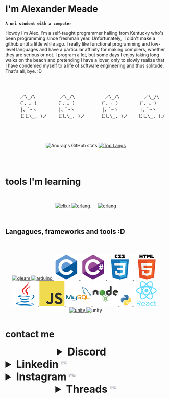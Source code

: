 # I'm Alexander Meade</h1> 
**`A uni student with a computer`**

<a style = "text-align:right">
    Howdy I'm Alex. I'm a self-taught programmer hailing from Kentucky who's been programming since freshman year. Unfortunately,  I didn't make a github until a little while ago.
I really like functional programming and low-level languages and have a particular affinity for making compilers, whether they are serious or not. I program a lot, but some days
I enjoy taking long walks on the beach and pretending I have a lover, only to slowly realize that I have condemed myself to a life of software engineering and thus solitude. 
That's all, bye. :D
</a>


<br>
<br>

<pre  style="padding:30px;">
  ／\_/\         ／\_/\           ／\_/\         ／\_/\     ／\_/\         ／\_/\           ／\_/\         ／\_/\       ／\_/\
 （ﾟ､ ｡ )       （ﾟ､ ｡ )         （ﾟ､ ｡ )       （ﾟ､ ｡ )    （ﾟ､ ｡ )       （ﾟ､ ｡ )         （ﾟ､ ｡ )       （ﾟ､ ｡ )      （ﾟ､ ｡ )
  |、ﾞ~ヽ        |、ﾞ~ヽ          |、ﾞ~ヽ        |、ﾞ~ヽ     |、ﾞ~ヽ        |、ﾞ~ヽ          |、ﾞ~ヽ        |、ﾞ~ヽ       |、ﾞ~ヽ
  じし\_, )ノ    じし\_, )ノ      じし\_, )ノ    じし\_, )ノ  じし\_, )ノ    じし\_, )ノ      じし\_, )ノ    じし\_, )ノ   じし\_, )ノ
</pre>


<br>

<div align="center">
<p >
    <a align="center">
        
![Anurag's GitHub stats](https://github-readme-stats.vercel.app/api?username=AlexanderMeade&show_icons=true&theme=radical)
    </a>
    <a>
    [![Top Langs](https://github-readme-stats.vercel.app/api/top-langs/?username=AlexanderMeade)](https://github.com/anuraghazra/github-readme-stats)
    </a>

</p>
</div>

<br>
<br>


<p align="left">
</p>

# tools I'm learning

<br>
<p align = "center"  >
    <a href="https://elixir-lang.org/" target="_blank" rel="noreferrer" >
        <img src = "https://cdn.icon-icons.com/icons2/2699/PNG/512/elixir_lang_logo_icon_169207.png" alt="elixir" width = "80" height = "80"/>
    </a>
    <a href="https://www.erlang.org/" target="_blank" rel="noreferrer" >
        <img src = "https://www.erlang.org/assets/img/erlang-logo.svg" alt="erlang" width = "80" height = "80"/>
    </a>
        <a href="https://www.phoenixframework.org/" target="_blank" rel="noreferrer" style="margin-left:20px;">
        <img src = "https://scorpil.com/img/phoenix.png" alt="erlang" width = "80" height = "80"/>
    </a>
</p>

<br>

## Langagues, frameworks and tools :D
<br>
<p align="center" style="padding:10px;">
    <a href="https://gleam.run/" target="_blank" rel="noreferrer" >
        <img src = "https://gleam.run/images/lucy/lucy.svg" alt="gleam" width = "80" height = "80"/>
    </a>
    <a href="https://www.arduino.cc/" target="_blank" rel="noreferrer">
      <img src="https://cdn.worldvectorlogo.com/logos/arduino-1.svg" alt="arduino" width="80" height="80"/> </a> <a href="https://www.cprogramming.com/" target="_blank" rel="noreferrer">
    </a>
    <a href="https://gcc.gnu.org/" target="_blank" rel = "noreferrer">
        <img src="https://raw.githubusercontent.com/devicons/devicon/master/icons/c/c-original.svg" alt="c" width="80" height="80"/> 
    </a> 
    <a href="https://learn.microsoft.com/en-us/dotnet/core/install/windows?tabs=net80" target="_blank" rel="noreferrer">
        <img src="https://raw.githubusercontent.com/devicons/devicon/master/icons/csharp/csharp-original.svg" alt="csharp" width="80" height="80"/> </a> <a href="https://www.w3schools.com/css/" target="_blank" rel="noreferrer"> <img src="https://raw.githubusercontent.com/devicons/devicon/master/icons/css3/css3-original-wordmark.svg" alt="css3" width="80" height="80"/> 
    </a> 
    <a href="https://www.w3.org/html/" target="_blank" rel="noreferrer"> 
      <img src="https://raw.githubusercontent.com/devicons/devicon/master/icons/html5/html5-original-wordmark.svg" alt="html5" width="80" height="80"/> 
    </a> 
    <a href="https://www.java.com" target="_blank" rel="noreferrer"> 
      <img src="https://raw.githubusercontent.com/devicons/devicon/master/icons/java/java-original.svg" alt="java" width="80" height="80"/> 
    </a> 
    <a href="https://developer.mozilla.org/en-US/docs/Web/JavaScript" target="_blank" rel="noreferrer"> 
      <img src="https://raw.githubusercontent.com/devicons/devicon/master/icons/javascript/javascript-original.svg" alt="javascript" width="80" height="80"/> 
    </a> 
    <a href="https://www.mysql.com/" target="_blank" rel="noreferrer"> 
      <img src="https://raw.githubusercontent.com/devicons/devicon/master/icons/mysql/mysql-original-wordmark.svg" alt="mysql" width="80" height="80"/> 
    </a> 
    <a href="https://nodejs.org" target="_blank" rel="noreferrer">
      <img src="https://raw.githubusercontent.com/devicons/devicon/master/icons/nodejs/nodejs-original-wordmark.svg" alt="nodejs" width="80" height="80"/> </a> <a href="https://www.python.org" target="_blank" rel="noreferrer"> <img src="https://raw.githubusercontent.com/devicons/devicon/master/icons/python/python-original.svg" alt="python" width="40" height="40"/> 
    </a> 
    <a href="https://reactjs.org/" target="_blank" rel="noreferrer"> 
      <img src="https://raw.githubusercontent.com/devicons/devicon/master/icons/react/react-original-wordmark.svg" alt="react" width="80" height="80"/> 
    </a> 
    <a href="https://unity.com/" target="_blank" rel="noreferrer"> 
      <img src="https://www.vectorlogo.zone/logos/unity3d/unity3d-icon.svg" alt="unity" width="80" height="80"/>
    </a> 
    <a> 
      <img src="https://bashlogo.com/img/symbol/png/monochrome_light.png" alt="unity" width="80" height="80"/> 
    </a> 

</p>

# contact me

<!----discord---->

<details>
<summary style="font-size:32px" align="center">
    <b >
        <h >
          Discord <img src = "https://assets-global.website-files.com/6257adef93867e50d84d30e2/636e0a6a49cf127bf92de1e2_icon_clyde_blurple_RGB.png" width = 20px height = 16px>
        <h/>            
    <b/>
    
</summary>

<b>alexander10373822827</b>

![image](https://github.com/AlexanderMeade/AlexanderMeade/assets/128431625/b28656e1-aa1e-4799-a1a6-3b61e5db36b5)


</details>

<!----linkedin---->

<details>
<summary style="font-size:32px">
    <b >
        <h>
        Linkedin <img src = "https://cdn-icons-png.flaticon.com/256/174/174857.png" width = 20px height = 20px>
        <h/>            
    <b/>
    
</summary>

<a href = "https://www.linkedin.com/in/alexander-meade-76424326b/" >

  <img src = "https://github.com/AlexanderMeade/AlexanderMeade/assets/128431625/3bd7fe67-751f-4372-86f1-88a7c583d9c3">
</a>

</details>

<!----instagram---->

<details>

<summary style="font-size:32px">
    <b >
        <h>
          Instagram <img src = "https://upload.wikimedia.org/wikipedia/commons/thumb/a/a5/Instagram_icon.png/600px-Instagram_icon.png" width = 20px height = 20px>
        <h/>            
    <b/>
    
</summary>

<a href = "https://www.instagram.com/alex_i_guess._/?next=%2F">
  <img src = "https://github.com/AlexanderMeade/AlexanderMeade/assets/128431625/f5095ab8-e167-45ac-9abf-c19fd16b0ce6">
</a>
</details>

<!----threads---->

<details>
  
<summary style="font-size:32px" align="center">
    <b >
        <h>
          Threads <img src = "https://seeklogo.com/images/T/threads-by-instagram-logo-20008C5295-seeklogo.com.png?v=638252100920000000" width = 20px height = 20px>
        <h/>            
    <b/>
    
</summary>



<a href = "https://www.threads.net/@alex_i_guess._" >


  <img src = "https://github.com/AlexanderMeade/AlexanderMeade/assets/128431625/84e6fb2c-c045-4fb1-8f73-7ffeea4c8e9f">
</a>

</details>

